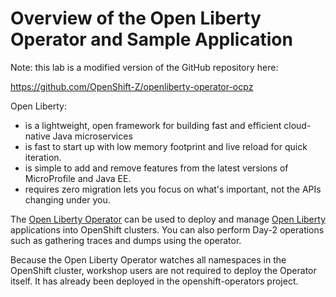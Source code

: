 # Overview of the Open Liberty Operator and Sample Application

Note: this lab is a modified version of the GitHub repository here:

<https://github.com/OpenShift-Z/openliberty-operator-ocpz>

Open Liberty:

* is a lightweight, open framework for building fast and efficient cloud-native Java microservices
* is fast to start up with low memory footprint and live reload for quick iteration.
* is simple to add and remove features from the latest versions of MicroProfile and Java EE.
* requires zero migration lets you focus on what's important, not the APIs changing under you.

The [Open Liberty Operator](https://github.com/OpenLiberty/open-liberty-operator) can be used to deploy and manage [Open Liberty](https://github.com/OpenLiberty) applications into OpenShift clusters. You can also perform Day-2 operations such as gathering traces and dumps using the operator.

Because the Open Liberty Operator watches all namespaces in the OpenShift cluster, workshop users are not required to deploy the Operator itself. It has already been deployed in the openshift-operators project.
